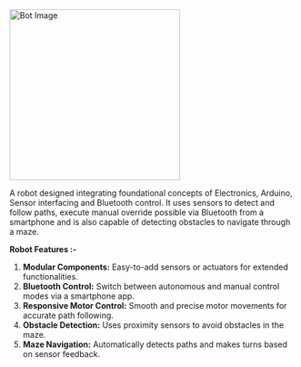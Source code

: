 <img src="https://github.com/user-attachments/assets/99b63726-757a-4612-bbd3-63893709f3a6" alt="Bot Image" width="300" height="300">

A robot designed integrating foundational concepts of Electronics, Arduino, Sensor interfacing and Bluetooth control. It uses sensors to detect and follow paths, execute manual override possible via Bluetooth from a smartphone and is also capable of detecting obstacles to navigate through a maze. 


**Robot Features :-**
1.  **Modular Components:** Easy-to-add sensors or actuators for extended functionalities.
2. **Bluetooth Control:** Switch between autonomous and manual control modes via a smartphone app.
3. **Responsive Motor Control:** Smooth and precise motor movements for accurate path following.
4. **Obstacle Detection:** Uses proximity sensors to avoid obstacles in the maze.
5. **Maze Navigation:** Automatically detects paths and makes turns based on sensor feedback.
